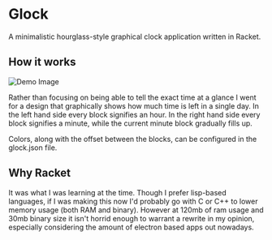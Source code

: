 # Glock
A minimalistic hourglass-style graphical clock application written in Racket.

## How it works
![Demo Image](https://i.imgur.com/xUFuyZk.png)

Rather than focusing on being able to tell the exact time at a glance I went for a design that graphically shows how much time is left in a single day.
In the left hand side every block signifies an hour.
In the right hand side every block signifies a minute, while the current minute block gradually fills up.

Colors, along with the offset between the blocks, can be configured in the glock.json file.

## Why Racket
It was what I was learning at the time.
Though I prefer lisp-based languages, if I was making this now I'd probably go with C or C++ to lower memory usage (both RAM and binary).
However at 120mb of ram usage and 30mb binary size it isn't horrid enough to warrant a rewrite in my opinion, especially considering the amount of electron based apps out nowadays.
